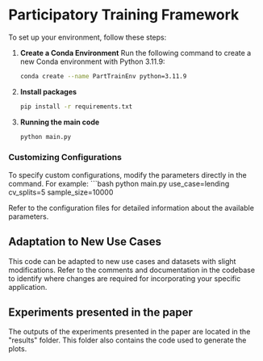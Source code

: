 # Participatory Training Framework

To set up your environment, follow these steps:

1. **Create a Conda Environment**
   Run the following command to create a new Conda environment with Python 3.11.9:
   ```bash
   conda create --name PartTrainEnv python=3.11.9

2. **Install packages**
   ```bash
   pip install -r requirements.txt

3. **Running the main code**
    ```bash
    python main.py

### Customizing Configurations
To specify custom configurations, modify the parameters directly in the command. For example:
    ```bash
    python main.py use_case=lending cv_splits=5 sample_size=10000

Refer to the configuration files for detailed information about the available parameters. 

## Adaptation to New Use Cases

This code can be adapted to new use cases and datasets with slight modifications. 
Refer to the comments and documentation in the codebase to identify where changes are required for incorporating your specific application.

## Experiments presented in the paper
The outputs of the experiments presented in the paper are located in the "results" folder. This folder also contains the code used to generate the plots.
